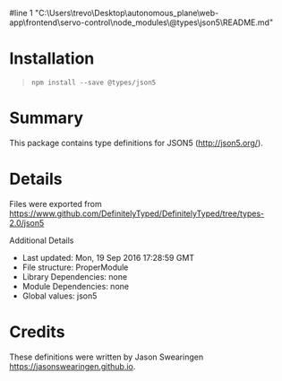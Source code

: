 #line 1 "C:\\Users\\trevo\\Desktop\\autonomous_plane\\web-app\\frontend\\servo-control\\node_modules\\@types\\json5\\README.md"
# Installation
> `npm install --save @types/json5`

# Summary
This package contains type definitions for JSON5 (http://json5.org/).

# Details
Files were exported from https://www.github.com/DefinitelyTyped/DefinitelyTyped/tree/types-2.0/json5

Additional Details
 * Last updated: Mon, 19 Sep 2016 17:28:59 GMT
 * File structure: ProperModule
 * Library Dependencies: none
 * Module Dependencies: none
 * Global values: json5

# Credits
These definitions were written by Jason Swearingen <https://jasonswearingen.github.io>.

